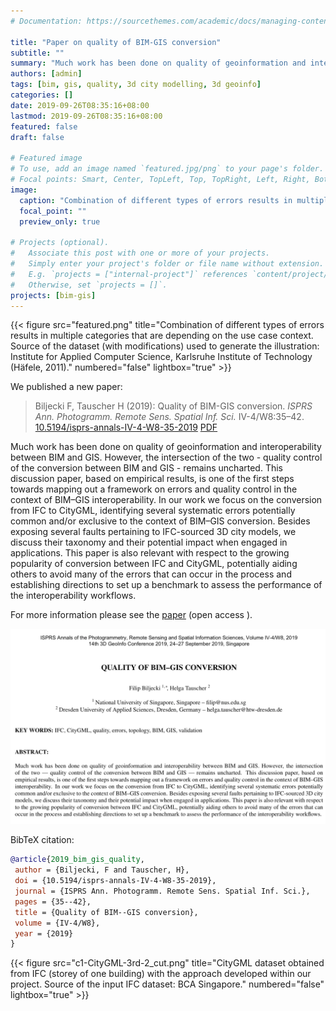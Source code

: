 ```yaml
---
# Documentation: https://sourcethemes.com/academic/docs/managing-content/

title: "Paper on quality of BIM-GIS conversion"
subtitle: ""
summary: "Much work has been done on quality of geoinformation and interoperability between BIM and GIS. However, the intersection of the two - quality control of the conversion between BIM and GIS - remains uncharted."
authors: [admin]
tags: [bim, gis, quality, 3d city modelling, 3d geoinfo]
categories: []
date: 2019-09-26T08:35:16+08:00
lastmod: 2019-09-26T08:35:16+08:00
featured: false
draft: false

# Featured image
# To use, add an image named `featured.jpg/png` to your page's folder.
# Focal points: Smart, Center, TopLeft, Top, TopRight, Left, Right, BottomLeft, Bottom, BottomRight.
image:
  caption: "Combination of different types of errors results in multiple categories that are depending on the use case context. Source of the dataset (with modifications) used to generate the illustration: Institute for Applied Computer Science, Karlsruhe Institute of Technology (Häfele, 2011)."
  focal_point: ""
  preview_only: true

# Projects (optional).
#   Associate this post with one or more of your projects.
#   Simply enter your project's folder or file name without extension.
#   E.g. `projects = ["internal-project"]` references `content/project/deep-learning/index.md`.
#   Otherwise, set `projects = []`.
projects: [bim-gis]
---
```


{{< figure src="featured.png" title="Combination of different types of errors results in multiple categories that are depending on the use case context. Source of the dataset (with modifications) used to generate the illustration: Institute for Applied Computer Science, Karlsruhe Institute of Technology (Häfele, 2011)." numbered="false" lightbox="true" >}}

We published a new paper:

> Biljecki F, Tauscher H (2019): Quality of BIM-GIS conversion. _ISPRS Ann. Photogramm. Remote Sens. Spatial Inf. Sci._ IV-4/W8:35–42. [<i class="ai ai-doi-square ai"></i> 10.5194/isprs-annals-IV-4-W8-35-2019](https://doi.org/10.5194/isprs-annals-IV-4-W8-35-2019) [<i class="far fa-file-pdf"></i> PDF](/publication/2019-bim-gis-quality/2019-bim-gis-quality.pdf) <i class="ai ai-open-access-square ai"></i>

Much work has been done on quality of geoinformation and interoperability between BIM and GIS.
However, the intersection of the two - quality control of the conversion between BIM and GIS - remains uncharted.
This discussion paper, based on empirical results, is one of the first steps towards mapping out a framework on errors and quality control in the context of BIM–GIS interoperability.
In our work we focus on the conversion from IFC to CityGML, identifying several systematic errors potentially common and/or exclusive to the context of BIM–GIS conversion.
Besides exposing several faults pertaining to IFC-sourced 3D city models, we discuss their taxonomy and their potential impact when engaged in applications.
This paper is also relevant with respect to the growing popularity of conversion between IFC and CityGML, potentially aiding others to avoid many of the errors that can occur in the process and establishing directions to set up a benchmark to assess the performance of the interoperability workflows.

For more information please see the [paper](/publication/2019-bim-gis-quality/) (open access <i class="ai ai-open-access-square ai"></i>).

[![](page-one.png)](/publication/2019-bim-gis-quality/)


BibTeX citation:
```bibtex
@article{2019_bim_gis_quality,
 author = {Biljecki, F and Tauscher, H},
 doi = {10.5194/isprs-annals-IV-4-W8-35-2019},
 journal = {ISPRS Ann. Photogramm. Remote Sens. Spatial Inf. Sci.},
 pages = {35--42},
 title = {Quality of BIM--GIS conversion},
 volume = {IV-4/W8},
 year = {2019}
}
```

{{< figure src="c1-CityGML-3rd-2_cut.png" title="CityGML dataset obtained from IFC (storey of one building) with the approach developed within our project. Source of the input IFC dataset: BCA Singapore." numbered="false" lightbox="true" >}}

